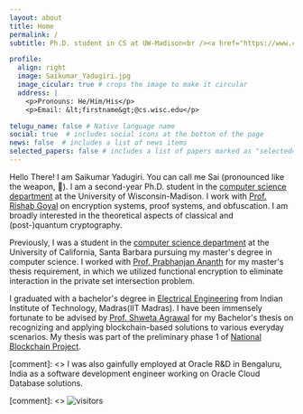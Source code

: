 ```yaml
---
layout: about
title: Home
permalink: /
subtitle: Ph.D. student in CS at UW-Madison<br /><a href="https://www.cityofmadison.com/"><i class="fas fa-map-marker-alt"></i> Madison, WI</a>

profile:
  align: right
  image: Saikumar_Yadugiri.jpg
  image_cicular: true # crops the image to make it circular
  address: |
    <p>Pronouns: He/Him/His</p>
    <p>Email: &lt;firstname&gt;@cs.wisc.edu</p>

telugu_name: false # Native language name
social: true  # includes social icons at the bottom of the page
news: false  # includes a list of news items
selected_papers: false # includes a list of papers marked as "selected={true}"
---
```


Hello There!
I am Saikumar Yadugiri.
You can call me Sai (pronounced like the weapon, :trident:).
I am a second-year Ph.D. student in the [computer science department](https://www.cs.wisc.edu/) at the University of Wisconsin-Madison.
I work with [Prof. Rishab Goyal](https://pages.cs.wisc.edu/~rishab/) on encryption systems, proof systems, and obfuscation.
I am broadly interested in the theoretical aspects of classical and (post-)quantum cryptography.

Previously, I was a student in the [computer science department](https://www.cs.ucsb.edu) at the University of California, Santa Barbara pursuing my master's degree in computer science.
I worked with [Prof. Prabhanjan Ananth](https://sites.google.com/site/prabhanjanva) for my master's thesis requirement, in which we utilized functional encryption to eliminate interaction in the private set intersection problem.

I graduated with a bachelor's degree in [Electrical Engineering](https://www.ee.iitm.ac.in) from Indian Institute of Technology, Madras(IIT Madras).
I have been immensely fortunate to be advised by [Prof. Shweta Agrawal](http://www.cse.iitm.ac.in/~shwetaag/) for my Bachelor's thesis on recognizing and applying blockchain-based solutions to various everyday scenarios.
My thesis was part of the preliminary phase 1 of [National Blockchain Project](https://blockchain.cse.iitk.ac.in).

[comment]: <> I was also gainfully employed at Oracle R&D in Bengaluru, India as a software development engineer working on Oracle Cloud Database solutions.

[comment]: <> ![visitors](https://visitor-badge.glitch.me/badge?page_id=saikumarysk.github.io&left_color=blue&right_color=green)
